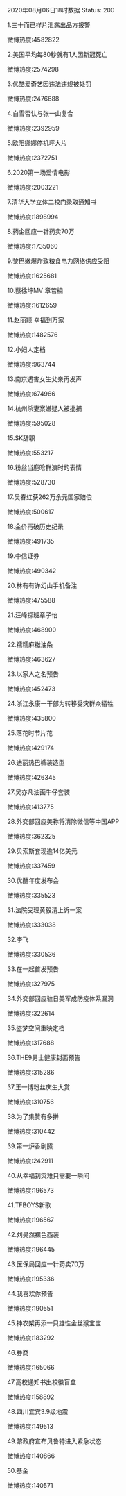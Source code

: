 2020年08月06日18时数据
Status: 200

1.三十而已样片泄露出品方报警

微博热度:4582822

2.美国平均每80秒就有1人因新冠死亡

微博热度:2574298

3.优酷爱奇艺因违法违规被处罚

微博热度:2476688

4.白雪否认与张一山复合

微博热度:2392959

5.欧阳娜娜停机坪大片

微博热度:2372751

6.2020第一场爱情电影

微博热度:2003221

7.清华大学立体二校门录取通知书

微博热度:1898994

8.药企回应一针药卖70万

微博热度:1735060

9.黎巴嫩爆炸致粮食电力网络供应受阻

微博热度:1625681

10.蔡徐坤MV 章若楠

微博热度:1612659

11.赵丽颖 幸福到万家

微博热度:1482576

12.小妇人定档

微博热度:963744

13.南京遇害女生父亲再发声

微博热度:674966

14.杭州杀妻案嫌疑人被批捕

微博热度:595028

15.SK辞职

微博热度:553217

16.粉丝当鹿晗群演时的表情

微博热度:528730

17.吴春红获262万余元国家赔偿

微博热度:500617

18.金价再破历史纪录

微博热度:491735

19.中信证券

微博热度:490342

20.林有有许幻山手机备注

微博热度:475588

21.汪峰探班章子怡

微博热度:468900

22.糯糯麻糍油条

微博热度:463627

23.以家人之名预告

微博热度:452473

24.浙江永康一干部为转移受灾群众牺牲

微博热度:435800

25.落花时节片花

微博热度:429174

26.迪丽热巴裤装造型

微博热度:426345

27.吴亦凡油画牛仔套装

微博热度:413775

28.外交部回应美称将清除微信等中国APP

微博热度:362325

29.贝索斯套现逾14亿美元

微博热度:337459

30.优酷年度发布会

微博热度:335523

31.法院受理黄毅清上诉一案

微博热度:333038

32.李飞

微博热度:330536

33.在一起首发预告

微博热度:327975

34.外交部回应驻日美军成防疫体系漏洞

微博热度:322614

35.盗梦空间重映定档

微博热度:317688

36.THE9男士健康封面预告

微博热度:315286

37.王一博粉丝庆生大赏

微博热度:310756

38.为了集赞有多拼

微博热度:310442

39.第一炉香剧照

微博热度:242911

40.从幸福到灾难只需要一瞬间

微博热度:196573

41.TFBOYS新歌

微博热度:196567

42.刘昊然裸色西装

微博热度:196445

43.医保局回应一针药卖70万

微博热度:195336

44.我喜欢你预告

微博热度:190551

45.神农架再添一只雄性金丝猴宝宝

微博热度:183292

46.券商

微博热度:165066

47.高校通知书出校徽盲盒

微博热度:158892

48.四川宜宾3.9级地震

微博热度:149513

49.黎政府宣布贝鲁特进入紧急状态

微博热度:140866

50.基金

微博热度:140571

